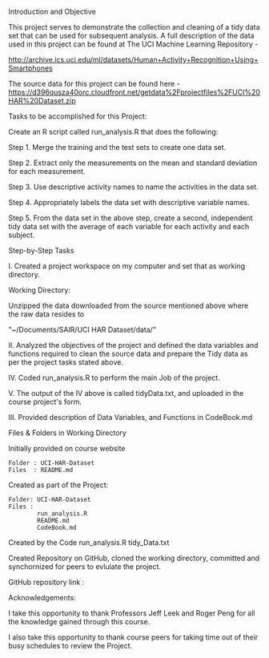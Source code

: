 Introduction and Objective

This project serves to demonstrate the collection and cleaning of a tidy data set that can be used for subsequent analysis. A full description of the data used in this project can be found at The UCI Machine Learning Repository - 

http://archive.ics.uci.edu/ml/datasets/Human+Activity+Recognition+Using+Smartphones


The source data for this project can be found here -  https://d396qusza40orc.cloudfront.net/getdata%2Fprojectfiles%2FUCI%20HAR%20Dataset.zip


Tasks to be accomplished for this Project:

Create an R script called run_analysis.R that does the following:

Step 1. Merge the training and the test sets to create one data set.

Step 2. Extract only the measurements on the mean and standard deviation for each measurement.

Step 3. Use descriptive activity names to name the activities in the data set. 

Step 4. Appropriately labels the data set with descriptive variable names.

Step 5. From the data set in the above step, create a second, independent tidy data set with the average of each variable for each activity and each subject.

Step-by-Step Tasks

I. Created a project workspace on my computer and set that as working directory.

Working Directory:

Unzipped the data downloaded from the source mentioned above where the raw data resides to

 "~/Documents/SAIR/UCI HAR Dataset/data/"

II. Analyzed the objectives of the project and defined the data variables and functions required to clean the source data and prepare the Tidy data as per the  project tasks stated above.

IV. Coded run_analysis.R to perform the main Job of the project.

V. The output of the IV above is called tidyData.txt, and uploaded in the course project's form.

III. Provided description of Data Variables, and Functions in CodeBook.md

Files & Folders in Working Directory

Initially provided on course website

    Folder : UCI-HAR-Dataset
    Files  : README.md

Created as part of the Project:

    Folder: UCI-HAR-Dataset
    Files : 
            run_analysis.R
            README.md
            CodeBook.md
           
Created by the Code run_analysis.R 
            tidy_Data.txt
            
Created Repository on GitHub, cloned the working directory, committed and synchornized for peers to evlulate the project.

GitHub repository link :

Acknowledgements: 

I take this opportunity to thank Professors Jeff Leek and Roger Peng for all the knowledge gained through this course.

I also take this opportunity to thank course peers for taking time out of their busy schedules to review the Project.